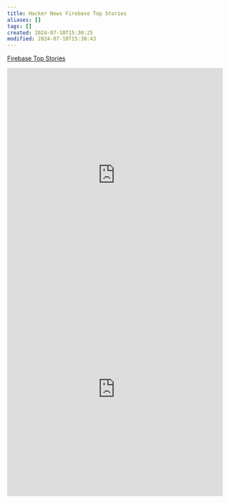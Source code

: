```yaml
---
title: Hacker News Firebase Top Stories
aliases: []
tags: []
created: 2024-07-10T15:30:25
modified: 2024-07-10T15:30:43
---
```


[Firebase Top Stories](https://github.com/breadboard-ai/breadboard/blob/main/packages/example-boards/src/boards/hacker-news-firebase-top-story-ids.ts)

<iframe src="https://breadboard-ai.web.app/?board=https://raw.githubusercontent.com/breadboard-ai/breadboard/main/packages/breadboard-web/public/graphs/hacker-news-firebase-top-story-ids.json&embed" style="width: 100%; height: 500px; border: 0;"></iframe>

<iframe src="https://breadboard-ai.web.app/?board=https://raw.githubusercontent.com/breadboard-ai/breadboard/main/packages/breadboard-web/public/graphs/hacker-news-firebase-top-story-ids.json" style="width: 100%; height: 500px; border: 0;"></iframe>
